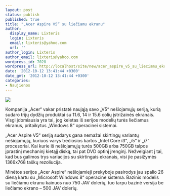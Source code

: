 ```yaml
---
layout: post
status: publish
published: true
title: "„Acer Aspire V5“ su liečiamu ekranu"
author:
  display_name: Lixteris
  login: Lixteris
  email: lixteris@yahoo.com
  url: ''
author_login: Lixteris
author_email: lixteris@yahoo.com
wordpress_id: 7028
wordpress_url: http://localhost/site/new/acer_aspire_v5_su_lieciamu_ekranu/
date: '2012-10-12 13:41:44 +0300'
date_gmt: '2012-10-12 13:41:44 +0300'
categories:
- Naujienos
---
```

<p><div class="imgright"><img src="http://technews.lt/upload/aspirev5s.jpg"  /></div></p>
<p>
	Kompanija &bdquo;Acer&ldquo; vakar pristatė naująją savo &bdquo;V5&ldquo; ne&scaron;iojamųjų seriją, kurią sudaro trijų dydžių produktai su 11.6, 14 ir 15.6 colių įstrižainės ekranais. Visgi įdomiausia yra tai, jog keletas i&scaron; serijos modelių turės liečiamus ekranus, pritaikytus &bdquo;Windows 8&ldquo; operacinei sistemai.</p>
<p>
	&bdquo;Acer Aspire V5&ldquo; seriją sudarys gana nemažai skirtingų variantų ne&scaron;iojamųjų, kuriuos varys trečiosios kartos &bdquo;Intel Core i3&ldquo;, &bdquo;i5&ldquo; ir &bdquo;i7&ldquo; procesoriai. Kai kurie i&scaron; ne&scaron;iojamųjų turės 500GB arba 750GB talpos įprastinį mechaninį kietąjį diską, tai pat DVD optinį įrenginį. Nežvelgiant į tai, kad bus galimos trys variacijos su skirtingais ekranais, visi jie pasižymės 1366x768 ta&scaron;kų rezoliucija.</p>
<p>
	Minėtos serijos &bdquo;Acer Aspire&ldquo; ne&scaron;iojamieji prekyboje pasirodys jau spalio 26 dieną kartu su &bdquo;Microsoft Windows 8&ldquo; operacine sistema. Bazinis modelis su liečiamu ekranu kainuos nuo 750 JAV dolerių, tuo tarpu bazinė versija be liečiamo ekrano &ndash; 500 JAV dolerių.</p>

